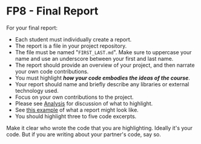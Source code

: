 # FP8 - Final Report

For your final report:

* Each student must individually create a report.
* The report is a file in your project repository.
* The file must be named "```FIRST_LAST.md```". Make sure to uppercase your name and use an underscore between
your first and last name.
* The report should provide an overview of your project, and then narrate your own code contributions.
* You must highlight ***how your code embodies the ideas of the course***.
* Your report should name and briefly describe any libraries or external technology used.
* Focus on your own contributions to the project.
* Please see [Analysis](https://github.com/oplS17projects/FP4-Proposal/blob/master/template.md "analysis section")
for discussion of what to highlight.
* See [this example](https://github.com/fgmart/google-drive-racket/blob/master/FRED_MARTIN.md "Fred's writeup example") of what a report might look like.
* You should highlight three to five code excerpts.

Make it clear who wrote the code that you are highlighting. Ideally it's your code. But if you are writing about your
partner's code, say so.
